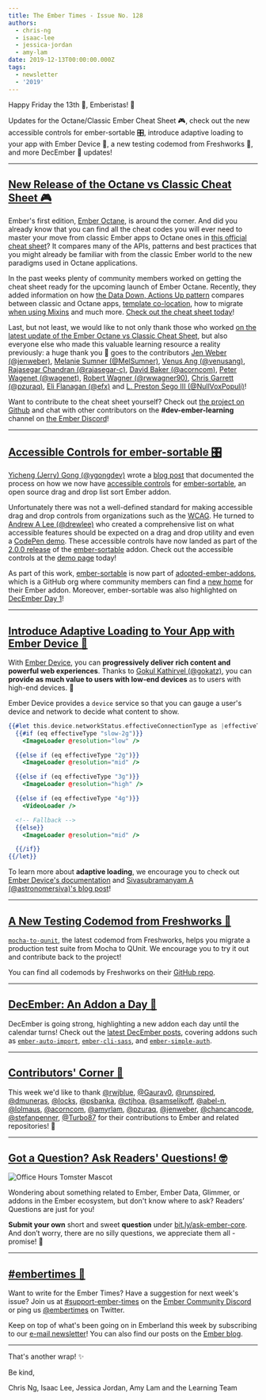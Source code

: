 ```yaml
---
title: The Ember Times - Issue No. 128
authors:
  - chris-ng
  - isaac-lee
  - jessica-jordan
  - amy-lam
date: 2019-12-13T00:00:00.000Z
tags:
  - newsletter
  - '2019'
---
```



Happy Friday the 13th 👻, Emberistas! 🐹

Updates for the Octane/Classic Ember Cheat Sheet 🎮,
check out the new accessible controls for ember-sortable 🎛️,
introduce adaptive loading to your app with Ember Device 📶,
a new testing codemod from Freshworks 🎉,
and more DecEmber 📆 updates! 

<!-- READMORE -->

---

## [New Release of the Octane vs Classic Cheat Sheet 🎮](https://ember-learn.github.io/ember-octane-vs-classic-cheat-sheet/)

Ember's first edition, [Ember Octane](https://emberjs.com/editions/octane/), is around the corner. And did you already know that you can find all the cheat codes you will ever need to master your move from classic Ember apps to Octane ones in [this official cheat sheet](https://ember-learn.github.io/ember-octane-vs-classic-cheat-sheet/)? It compares many of the APIs, patterns and best practices that you might already be familiar with from the classic Ember world to the new paradigms used in Octane applications.

In the past weeks plenty of community members worked on getting the cheat sheet ready for the upcoming launch of Ember Octane. Recently, they added information on how [the Data Down, Actions Up pattern](https://discuss.emberjs.com/t/readers-questions-what-is-meant-by-the-term-data-down-actions-up/15311) compares between classic and Octane apps, [template co-location](https://emberjs.github.io/rfcs/0481-component-templates-co-location.html), how to migrate [when using Mixins](https://api.emberjs.com/ember/3.14/classes/Mixin) and much more. [Check out the cheat sheet today](https://ember-learn.github.io/ember-octane-vs-classic-cheat-sheet/)!

Last, but not least, we would like to not only thank those who worked [on the latest update of the Ember Octane vs Classic Cheat Sheet](https://github.com/ember-learn/ember-octane-vs-classic-cheat-sheet/pull/19), but also everyone else who made this valuable learning resource a reality previously: a huge thank you 💖 goes to the contributors [Jen Weber (@jenweber)](https://github.com/jenweber), [Melanie Sumner (@MelSumner)](https://github.com/MelSumner), [Venus Ang (@venusang)](https://github.com/venusang), [Rajasegar Chandran (@rajasegar-c)](https://github.com/rajasegar-c), [David Baker (@acorncom)](https://github.com/acorncom), [Peter Wagenet (@wagenet)](https://github.com/wagenet), [Robert Wagner (@rwwagner90)](https://github.com/rwwagner90), [Chris Garrett (@pzuraq)](https://github.com/pzuraq), [Eli Flanagan (@efx)](https://github.com/efx) and [L. Preston Sego III (@NullVoxPopuli)](https://github.com/NullVoxPopuli)!

Want to contribute to the cheat sheet yourself? Check out [the project on Github](https://github.com/ember-learn/ember-octane-vs-classic-cheat-sheet) and chat with other contributors on the **#dev-ember-learning** channel on [the Ember Discord](https://discordapp.com/invite/emberjs)!

---

## [Accessible Controls for ember-sortable 🎛️](https://www.linkedin.com/pulse/open-source-a11y-deep-dive-ember-sortable-yicheng-jerry-gong/)

[Yicheng (Jerry) Gong (@ygongdev)](https://github.com/ygongdev) wrote a [blog post](https://www.linkedin.com/pulse/open-source-a11y-deep-dive-ember-sortable-yicheng-jerry-gong/) that documented the process on how we now have [accessible controls](https://github.com/adopted-ember-addons/ember-sortable/issues/269) for [ember-sortable](https://github.com/adopted-ember-addons/ember-sortable), an open source drag and drop list sort Ember addon.

Unfortunately there was not a well-defined standard for making accessible drag and drop controls from organizations such as the [WCAG](https://www.w3.org/WAI/standards-guidelines/wcag/). He turned to [Andrew A Lee (@drewlee)](https://github.com/drewlee) who created a comprehensive list on what accessible features should be expected on a drag and drop utility and even a [CodePen demo](https://codepen.io/drewlee/project/full/XWNLeE). These accessible controls have now landed as part of the [2.0.0 release](https://github.com/adopted-ember-addons/ember-sortable/releases/tag/v2.0.0) of the [ember-sortable](https://github.com/adopted-ember-addons/ember-sortable) addon. Check out the accessible controls at the [demo page](https://adopted-ember-addons.github.io/ember-sortable/demo/) today!

As part of this work, [ember-sortable](https://github.com/adopted-ember-addons/ember-sortable) is now part of [adopted-ember-addons](https://github.com/adopted-ember-addons), which is a GitHub org where community members can find a [new home](https://github.com/adopted-ember-addons/program-guidelines/blob/master/README.md) for their Ember addon. Moreover, ember-sortable was also highlighted on [DecEmber Day 1](https://blog.emberjs.com/2019/12/01/countdown-to-the-new-year-ember-sortable.html)!

---

## [Introduce Adaptive Loading to Your App with Ember Device 📶](https://twitter.com/_gokatz/status/1201534724696494081)

With [Ember Device](https://github.com/gokatz/ember-device), you can **progressively deliver rich content and powerful web experiences**. Thanks to [Gokul Kathirvel (@gokatz)](https://github.com/gokatz), you can **provide as much value to users with low-end devices** as to users with high-end devices. 💯

Ember Device provides a `device` service so that you can gauge a user's device and network to decide what content to show.

```handlebars
{{#let this.device.networkStatus.effectiveConnectionType as |effectiveType|}}
  {{#if (eq effectiveType "slow-2g")}}
    <ImageLoader @resolution="low" />

  {{else if (eq effectiveType "2g")}}
    <ImageLoader @resolution="mid" />

  {{else if (eq effectiveType "3g")}}
    <ImageLoader @resolution="high" />

  {{else if (eq effectiveType "4g")}}
    <VideoLoader />

  <!-- Fallback -->
  {{else}}
    <ImageLoader @resolution="mid" />

  {{/if}}
{{/let}}
```

To learn more about **adaptive loading**, we encourage you to check out [Ember Device's documentation](https://ember-device.netlify.com/) and [Sivasubramanyam A (@astronomersiva)'s blog post](https://siva.dev/adaptive-fetching/)!

---

## [A New Testing Codemod from Freshworks 🎉](https://twitter.com/shibulijack/status/1202280332663214080)

[`mocha-to-qunit`](https://github.com/freshdesk/ember-freshdesk-codemods/blob/master/transforms/mocha-to-qunit/README.md), the latest codemod from Freshworks, helps you migrate a production test suite from Mocha to QUnit. We encourage you to try it out and contribute back to the project!

You can find all codemods by Freshworks on their [GitHub repo](https://github.com/freshdesk/ember-freshdesk-codemods).

---

## [DecEmber: An Addon a Day 📆](https://blog.emberjs.com/tags/december.html)

DecEmber is going strong, highlighting a new addon each day until the calendar turns! Check out the [latest DecEmber posts](https://blog.emberjs.com/tags/december.html), covering addons such as [`ember-auto-import`](https://blog.emberjs.com/2019/12/06/countdown-to-the-new-year-ember-auto-import.html), [`ember-cli-sass`](https://blog.emberjs.com/2019/12/08/countdown-to-the-new-year-ember-cli-sass.html), and [`ember-simple-auth`](https://blog.emberjs.com/2019/12/13/countdown-to-the-new-year-ember-simple-auth.html). 

---

## [Contributors' Corner 👏](https://guides.emberjs.com/release/contributing/repositories/)

<p>This week we'd like to thank <a href="https://github.com/rwjblue" target="gh-user">@rwjblue</a>, <a href="https://github.com/Gaurav0" target="gh-user">@Gaurav0</a>, <a href="https://github.com/runspired" target="gh-user">@runspired</a>, <a href="https://github.com/dmuneras" target="gh-user">@dmuneras</a>, <a href="https://github.com/locks" target="gh-user">@locks</a>, <a href="https://github.com/psbanka" target="gh-user">@psbanka</a>, <a href="https://github.com/ctjhoa" target="gh-user">@ctjhoa</a>, <a href="https://github.com/samselikoff" target="gh-user">@samselikoff</a>, <a href="https://github.com/abel-n" target="gh-user">@abel-n</a>, <a href="https://github.com/lolmaus" target="gh-user">@lolmaus</a>, <a href="https://github.com/acorncom" target="gh-user">@acorncom</a>, <a href="https://github.com/amyrlam" target="gh-user">@amyrlam</a>, <a href="https://github.com/pzuraq" target="gh-user">@pzuraq</a>, <a href="https://github.com/jenweber" target="gh-user">@jenweber</a>, <a href="https://github.com/chancancode" target="gh-user">@chancancode</a>, <a href="https://github.com/stefanpenner" target="gh-user">@stefanpenner</a>, <a href="https://github.com/Turbo87" target="gh-user">@Turbo87</a>  for their contributions to Ember and related repositories! 💖</p>

---

## [Got a Question? Ask Readers' Questions! 🤓](https://docs.google.com/forms/d/e/1FAIpQLScqu7Lw_9cIkRtAiXKitgkAo4xX_pV1pdCfMJgIr6Py1V-9Og/viewform)

<div class="blog-row">
  <img class="float-right small transparent padded" alt="Office Hours Tomster Mascot" title="Readers' Questions" src="/images/tomsters/officehours.png" />

  <p>Wondering about something related to Ember, Ember Data, Glimmer, or addons in the Ember ecosystem, but don't know where to ask? Readers’ Questions are just for you!</p>

  <p><strong>Submit your own</strong> short and sweet <strong>question</strong> under <a href="https://bit.ly/ask-ember-core" target="rq">bit.ly/ask-ember-core</a>. And don’t worry, there are no silly questions, we appreciate them all - promise! 🤞</p>
</div>

---

## [#embertimes 📰](https://blog.emberjs.com/tags/newsletter.html)

Want to write for the Ember Times? Have a suggestion for next week's issue? Join us at [#support-ember-times](https://discordapp.com/channels/480462759797063690/485450546887786506) on the [Ember Community Discord](https://discordapp.com/invite/zT3asNS) or ping us [@embertimes](https://twitter.com/embertimes) on Twitter.

Keep on top of what's been going on in Emberland this week by subscribing to our [e-mail newsletter](https://the-emberjs-times.ongoodbits.com/)! You can also find our posts on the [Ember blog](https://emberjs.com/blog/tags/newsletter.html).

---

That's another wrap! ✨

Be kind,

Chris Ng, Isaac Lee, Jessica Jordan, Amy Lam and the Learning Team
